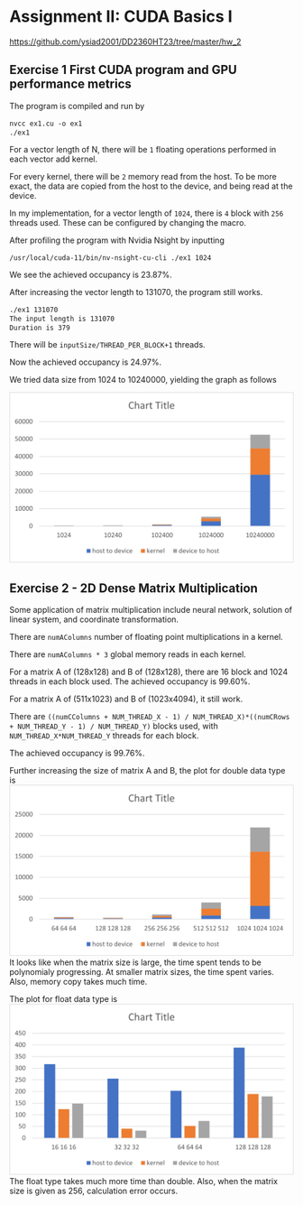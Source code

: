 # Assignment II: CUDA Basics I

<https://github.com/ysiad2001/DD2360HT23/tree/master/hw_2>

## Exercise 1 First CUDA program and GPU performance metrics

The program is compiled and run by

```
nvcc ex1.cu -o ex1
./ex1
```

For a vector length of N, there will be ``1`` floating operations performed in each vector add kernel.

For every kernel, there will be ``2`` memory read from the host. To be more exact, the data are copied from the host to the device, and being read at the device.

In my implementation, for a vector length of ``1024``, there is ``4`` block with ``256`` threads used. These can be configured by changing the macro.

After profiling the program with Nvidia Nsight by inputting
```
/usr/local/cuda-11/bin/nv-nsight-cu-cli ./ex1 1024
```
We see the achieved occupancy is 23.87\%.


After increasing the vector length to 131070, the program still works.
```
./ex1 131070
The input length is 131070
Duration is 379
```

There will be ``inputSize/THREAD_PER_BLOCK+1`` threads.

Now the achieved occupancy is 24.97\%.

We tried data size from 1024 to 10240000, yielding the graph as follows

![image](./ex1.png)

## Exercise 2 - 2D Dense Matrix Multiplication

Some application of matrix multiplication include neural network, solution of linear system, and coordinate transformation.

There are ``numAColumns`` number of floating point multiplications in a kernel.

There are ``numAColumns * 3`` global memory reads in each kernel. 

For a matrix A of (128x128) and B of (128x128), there are 16 block and 1024 threads in each block used. The achieved occupancy is  99.60\%.
 
For a matrix A of (511x1023) and B of (1023x4094), it still work.

There are ``((numCColumns + NUM_THREAD_X - 1) / NUM_THREAD_X)*((numCRows + NUM_THREAD_Y - 1) / NUM_THREAD_Y)`` blocks used, with ``NUM_THREAD_X*NUM_THREAD_Y`` threads for each block.

The achieved occupancy is  99.76\%.
 
Further increasing the size of matrix A and B, the plot for double data type is
![image](./ex2_1.png)
It looks like when the matrix size is large, the time spent tends to be polynomialy progressing. At smaller matrix sizes, the time spent varies. Also, memory copy takes much time.

The plot for float data type is
![image](./ex2_2.png)
The float type takes much more time than double. Also, when the matrix size is given as 256, calculation error occurs.
